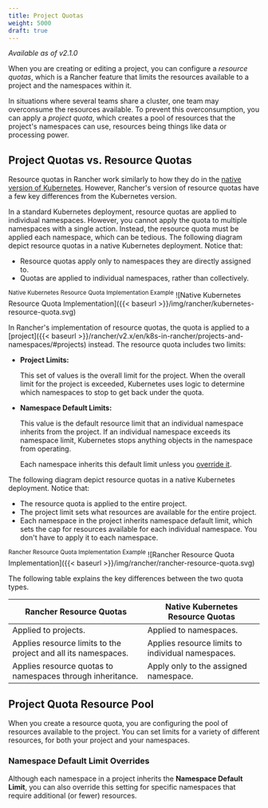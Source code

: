 ```yaml
---
title: Project Quotas
weight: 5000
draft: true
---
```


_Available as of v2.1.0_

When you are creating or editing a project, you can configure a _resource quotas_, which is a Rancher feature that limits the resources available to a project and the namespaces within it.

In situations where several teams share a cluster, one team may overconsume the resources available. To prevent this overconsumption, you can apply a _project quota_, which creates a pool of resources that the project's namespaces can use, resources being things like data or processing power.

## Project Quotas vs. Resource Quotas

Resource quotas in Rancher work similarly to how they do in the [native version of Kubernetes](https://kubernetes.io/docs/concepts/policy/resource-quotas/). However, Rancher's version of resource quotas have a few key differences from the Kubernetes version. 

In a standard Kubernetes deployment, resource quotas are applied to individual namespaces. However, you cannot apply the quota to multiple namespaces with a single action. Instead, the resource quota must be applied each namespace, which can be tedious. The following diagram depict resource quotas in a native Kubernetes deployment. Notice that:

- Resource quotas apply only to namespaces they are directly assigned to.
- Quotas are applied to individual namespaces, rather than collectively.

<sup>Native Kubernetes Resource Quota Implementation Example</sup>
![Native Kubernetes Resource Quota Implementation]({{< baseurl >}}/img/rancher/kubernetes-resource-quota.svg)

In Rancher's implementation of resource quotas, the quota is applied to a [project]({{< baseurl >}}/rancher/v2.x/en/k8s-in-rancher/projects-and-namespaces/#projects) instead. The resource quota includes two limits:

- **Project Limits:**

    This set of values is the overall limit for the project. When the overall limit for the project is exceeded, Kubernetes uses logic to determine which namespaces to stop to get back under the quota.

- **Namespace Default Limits:**

    This value is the default resource limit that an individual namespace inherits from the project. If an individual namespace exceeds its namespace limit, Kubernetes stops anything objects in the namespace from operating.

    Each namespace inherits this default limit unless you [override it](#namespace-default-limit-overrides).

The following diagram depict resource quotas in a native Kubernetes deployment. Notice that:

- The resource quota is applied to the entire project.
- The project limit sets what resources are available for the entire project.
- Each namespace in the project inherits namespace default limit, which sets the cap for resources available for each individual namespace. You don't have to apply it to each namespace.

<sup>Rancher Resource Quota Implementation Example</sup>
![Rancher Resource Quota Implementation]({{< baseurl >}}/img/rancher/rancher-resource-quota.svg)
    
The following table explains the key differences between the two quota types.

Rancher Resource Quotas | Native Kubernetes Resource Quotas 
---------|----------
 Applied to projects. | Applied to namespaces. 
 Applies resource limits to the project and all its namespaces. | Applies resource limits to individual namespaces. 
 Applies resource quotas to namespaces through inheritance. | Apply only to the assigned namespace.

## Project Quota Resource Pool

When you create a resource quota, you are configuring the pool of resources available to the project. You can set limits for a variety of different resources, for both your project and your namespaces.


### Namespace Default Limit Overrides

Although each namespace in a project inherits the **Namespace Default Limit**, you can also override this setting for specific namespaces that require additional (or fewer) resources.

